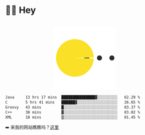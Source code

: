 
# 👋🏻 Hey
<div align="center">
	<br>
	<img src="https://raw.githubusercontent.com/Aniket965/Aniket965/master/pacman.svg?sanitize=true" width="200" height="200">
	<br>
</div>

<!--START_SECTION:waka-->
```text
Java     13 hrs 17 mins  ███████████████▓░░░░░░░░░   62.29 % 
C        5 hrs 41 mins   ██████▓░░░░░░░░░░░░░░░░░░   26.65 % 
Groovy   43 mins         █░░░░░░░░░░░░░░░░░░░░░░░░   03.37 % 
C++      38 mins         ▓░░░░░░░░░░░░░░░░░░░░░░░░   03.02 % 
XML      18 mins         ▒░░░░░░░░░░░░░░░░░░░░░░░░   01.45 % 
```
<!--END_SECTION:waka-->

 ➡️  来我的网站瞧瞧吗？[这里](https://www.shaolongfei.com)
